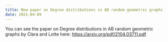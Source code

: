 ```yaml
---
title: New paper on Degree distributions in AB random geometric graphs by Clara and Lotte 
date: 2021-04-09
---
```

You can see the paper on Degree distributions in AB random geometric graphs by Clara and Lotte here: https://arxiv.org/pdf/2104.03711.pdf


<!--more-->


